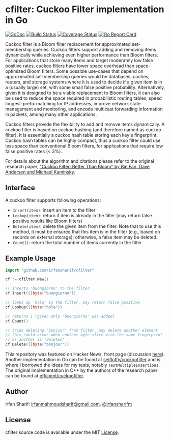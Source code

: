 # cfilter: Cuckoo Filter implementation in Go

[![GoDoc](https://godoc.org/github.com/irfansharif/cfilter?status.svg)](https://godoc.org/github.com/irfansharif/cfilter)
[![Build Status](https://travis-ci.org/irfansharif/cfilter.svg?branch=master)](https://travis-ci.org/irfansharif/cfilter)
[![Coverage Status](https://coveralls.io/repos/github/irfansharif/cfilter/badge.svg?branch=master)](https://coveralls.io/github/irfansharif/cfilter?branch=master)
[![Go Report Card](https://goreportcard.com/badge/github.com/irfansharif/cfilter)](https://goreportcard.com/report/github.com/irfansharif/cfilter)

Cuckoo filter is a Bloom filter replacement for approximated set-membership
queries. Cuckoo filters support adding and removing items dynamically while
achieving even higher performance than Bloom filters. For applications that
store many items and target moderately low false positive rates, cuckoo filters
have lower space overhead than space-optimized Bloom filters.
Some possible use-cases that depend on approximated set-membership queries
would be databases, caches, routers, and storage systems where it is used to
decide if a given item is in a (usually large) set, with some small false
positive probability. Alternatively, given it is designed to be a viable
replacement to Bloom filters, it can also be used to reduce the space required
in probabilistic routing tables, speed longest-prefix matching for IP
addresses, improve network state management and monitoring, and encode
multicast forwarding information in packets, among many other applications.

Cuckoo filters provide the flexibility to add and remove items dynamically. A
cuckoo filter is based on cuckoo hashing (and therefore named as cuckoo
filter).  It is essentially a cuckoo hash table storing each key's fingerprint.
Cuckoo hash tables can be highly compact, thus a cuckoo filter could use less
space than conventional Bloom filters, for applications that require low false
positive rates (< 3%).

For details about the algorithm and citations please refer to the original
research paper, ["Cuckoo Filter: Better Than Bloom" by Bin Fan, Dave Andersen
and Michael Kaminsky](https://www.cs.cmu.edu/~dga/papers/cuckoo-conext2014.pdf).

## Interface
A cuckoo filter supports following operations:

*  `Insert(item)`: insert an item to the filter
*  `Lookup(item)`: return if item is already in the filter (may return false
   positive results like Bloom filters)
*  `Delete(item)`: delete the given item from the filter. Note that to use this
   method, it must be ensured that this item is in the filter (e.g., based on
   records on external storage); otherwise, a false item may be deleted.
*  `Count()`: return the total number of items currently in the filter

## Example Usage
```go
import "github.com/irfansharif/cfilter"

cf := cfilter.New()

// inserts 'buongiorno' to the filter
cf.Insert([]byte("buongiorno"))

// looks up 'hola' in the filter, may return false positive
cf.Lookup([]byte("hola"))

// returns 1 (given only 'buongiorno' was added)
cf.Count()

// tries deleting 'bonjour' from filter, may delete another element
// this could occur when another byte slice with the same fingerprint
// as another is 'deleted'
cf.Delete([]byte("bonjour"))
```

This repository was featured on Hacker News, front page (discussion
[here](https://news.ycombinator.com/item?id=12241332)). Another implementation
in Go can be found at
[seiflotfy/cuckoofilter](https://github.com/seiflotfy/cuckoofilter) and is where I borrowed
the ideas for my tests, notably `TestMultipleInsertions`. The original
implementation in C++ by the authors of the research paper can be found at
[efficient/cuckoofilter](https://github.com/efficient/cuckoofilter).

## Author
Irfan Sharif: <irfanmahmoudsharif@gmail.com>, [@irfansharifm](https://twitter.com/irfansharifm)

## License
cfilter source code is available under the MIT [License](/LICENSE).